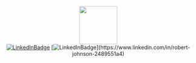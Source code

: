 <div id="header" align="center">
  <img src="https://media.giphy.com/media/9c4mnRnjfDlHizMGhJ/giphy.gif" width="100"/>
  <div>
    <a href="https://www.linkedin.com/in/robert-johnson-2489551a4"><img src="https://img.shields.io/badge/LinkedIn-blue?style=for-the-badge&logo=linkedin&logoColor=white"alt="LinkedInBadge"/></a>
    [<img src="https://img.shields.io/badge/LinkedIn-blue?style=for-the-badge&logo=linkedin&logoColor=white"alt="LinkedInBadge"/>](https://www.linkedin.com/in/robert-johnson-2489551a4)
  </div>
</div>
